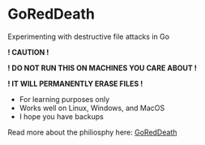 # GoRedDeath
Experimenting with destructive file attacks in Go

**! CAUTION !**

**! DO NOT RUN THIS ON MACHINES YOU CARE ABOUT !**

**! IT WILL PERMANENTLY ERASE FILES !**

- For learning purposes only
- Works well on Linux, Windows, and MacOS
- I hope you have backups

Read more about the philiosphy here:
[GoRedDeath](http://lockboxx.blogspot.com/2018/09/goreddeath.html)
